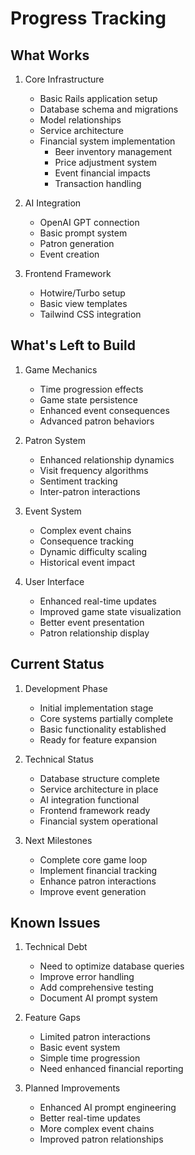 # Progress Tracking

## What Works

1. Core Infrastructure

   - Basic Rails application setup
   - Database schema and migrations
   - Model relationships
   - Service architecture
   - Financial system implementation
     - Beer inventory management
     - Price adjustment system
     - Event financial impacts
     - Transaction handling

2. AI Integration

   - OpenAI GPT connection
   - Basic prompt system
   - Patron generation
   - Event creation

3. Frontend Framework

   - Hotwire/Turbo setup
   - Basic view templates
   - Tailwind CSS integration

## What's Left to Build

1. Game Mechanics

   - Time progression effects
   - Game state persistence
   - Enhanced event consequences
   - Advanced patron behaviors

2. Patron System

   - Enhanced relationship dynamics
   - Visit frequency algorithms
   - Sentiment tracking
   - Inter-patron interactions

3. Event System

   - Complex event chains
   - Consequence tracking
   - Dynamic difficulty scaling
   - Historical event impact

4. User Interface

   - Enhanced real-time updates
   - Improved game state visualization
   - Better event presentation
   - Patron relationship display

## Current Status

1. Development Phase

   - Initial implementation stage
   - Core systems partially complete
   - Basic functionality established
   - Ready for feature expansion

2. Technical Status

   - Database structure complete
   - Service architecture in place
   - AI integration functional
   - Frontend framework ready
   - Financial system operational

3. Next Milestones

   - Complete core game loop
   - Implement financial tracking
   - Enhance patron interactions
   - Improve event generation

## Known Issues

1. Technical Debt

   - Need to optimize database queries
   - Improve error handling
   - Add comprehensive testing
   - Document AI prompt system

2. Feature Gaps

   - Limited patron interactions
   - Basic event system
   - Simple time progression
   - Need enhanced financial reporting

3. Planned Improvements

   - Enhanced AI prompt engineering
   - Better real-time updates
   - More complex event chains
   - Improved patron relationships
